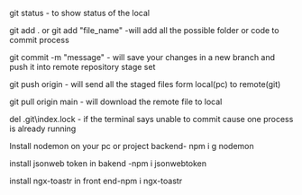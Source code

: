 git status - to show status of the local

git add . or git add "file_name" -will add all the possible folder or code to commit process

git commit -m "message"  - will save your changes in a new branch and push it into remote repository stage set

git push origin - will send all the staged files form local(pc) to remote(git)

git pull origin main - will download the remote file to local 

del .git\index.lock - if the terminal says unable to commit cause one process is already running

Install nodemon on your pc or project backend- npm i g nodemon

install jsonweb token in bakend -npm i jsonwebtoken

install ngx-toastr in front end-npm i ngx-toastr
